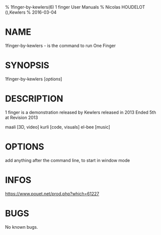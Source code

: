 % 1finger-by-kewlers(6) 1 finger User Manuals
% Nicolas HOUDELOT (),Kewlers
% 2016-03-04

# NAME
1finger-by-kewlers - is the command to run One Finger 

# SYNOPSIS
1finger-by-kewlers [*options*]

# DESCRIPTION
1 finger  is a demonstration released by Kewlers released in 2013
Ended 5th at Revision 2013

maali [3D, video]
kurli [code, visuals]
el-bee [music]

# OPTIONS
add anything after the command line, to start in window mode

# INFOS
https://www.pouet.net/prod.php?which=61227

# BUGS
No known bugs.
